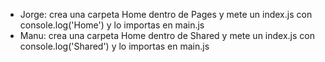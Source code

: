 
- Jorge: crea una carpeta Home dentro de Pages y mete un index.js con console.log('Home') y lo importas en main.js
- Manu: crea una carpeta Home dentro de Shared y mete un index.js con console.log('Shared') y lo importas en main.js
